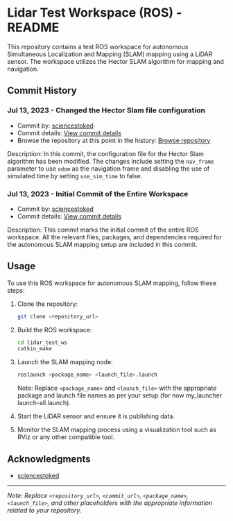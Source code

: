 # Lidar Test Workspace (ROS) - README

This repository contains a test ROS workspace for autonomous Simultaneous Localization and Mapping (SLAM) mapping using a LiDAR sensor. The workspace utilizes the Hector SLAM algorithm for mapping and navigation.

## Commit History

### Jul 13, 2023 - Changed the Hector Slam file configuration
- Commit by: [sciencestoked](https://github.com/sciencestoked)
- Commit details: [View commit details](commit_url)
- Browse the repository at this point in the history: [Browse repository](repository_url)

Description: In this commit, the configuration file for the Hector Slam algorithm has been modified. The changes include setting the `nav_frame` parameter to use `odom` as the navigation frame and disabling the use of simulated time by setting `use_sim_time` to false.

### Jul 13, 2023 - Initial Commit of the Entire Workspace
- Commit by: [sciencestoked](https://github.com/sciencestoked)
- Commit details: [View commit details](commit_url)

Description: This commit marks the initial commit of the entire ROS workspace. All the relevant files, packages, and dependencies required for the autonomous SLAM mapping setup are included in this commit.

## Usage
To use this ROS workspace for autonomous SLAM mapping, follow these steps:

1. Clone the repository:

   ```bash
   git clone <repository_url>
   ```

2. Build the ROS workspace:

   ```bash
   cd lidar_test_ws
   catkin_make
   ```

3. Launch the SLAM mapping node:

   ```bash
   roslaunch <package_name> <launch_file>.launch
   ```

   Note: Replace `<package_name>` and `<launch_file>` with the appropriate package and launch file names as per your setup (for now my_launcher launch-all.launch).

4. Start the LiDAR sensor and ensure it is publishing data.

5. Monitor the SLAM mapping process using a visualization tool such as RViz or any other compatible tool.


## Acknowledgments
- [sciencestoked](https://github.com/sciencestoked)

---

_Note: Replace `<repository_url>`, `<commit_url>`, `<package_name>`, `<launch_file>`, and other placeholders with the appropriate information related to your repository._
